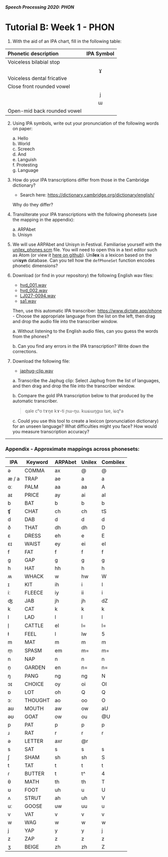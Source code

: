 #### _Speech Processing 2020: PHON_

# Tutorial B: Week 1 - PHON

1. With the aid of an IPA chart, fill in the following table: 


| Phonetic description        	| IPA Symbol 	|
|:-----------------------------	|:------------:	|
| Voiceless bilabial stop     	|            	|
|                             	| ɣ          	|
| Voiceless dental fricative  	|            	|
| Close front rounded vowel   	|            	|
|                             	| j          	|
|                             	| ɯ          	|
| Open-mid back rounded vowel 	|            	|

2. Using IPA symbols, write out your pronunciation of the following words on paper: 

    a. Hello  <br/>
    b. World <br/>
    c. Screech <br/>
    d. And <br/>
    e. Languish <br/>
    f. Protesting <br/>
    g. Language<br/>

3. How do your IPA transcriptions differ from those in the Cambridge dictionary? 
    * Search here: https://dictionary.cambridge.org/dictionary/english/  
  
    Why do they differ? 

 

4. Transliterate your IPA transcriptions with the following phonesets (use the mapping in the appendix): 

    a. ARPAbet<br/>
    b. Unisyn 

5. We will use ARPAbet and Unisyn in Festival. Familiarise yourself with the [unilex_phones.scm](https://laic.github.io/uoe_speech_processing_course/phon/tutorial1/unilex_phones.scm) file. You will need to open this in a text editor such as Atom (or view it [here on github](https://github.com/laic/uoe_speech_processing_course/blob/master/phon/tutorial1/unilex_phones.scm)).  Uni**lex** is a lexicon based on the uni**syn** database. Can you tell how the `defPhoneSet` function encodes phonetic dimensions? 

 

6. Download (or find in your repository) the following English wav  files:

    * [hvd_001.wav](https://laic.github.io/uoe_speech_processing_course/phon/tutorial1/eng_wavs/hvd_001.wav)
    * [hvd_002.wav](https://laic.github.io/uoe_speech_processing_course/phon/tutorial1/eng_wavs/hvd_002.wav)
    * [LJ027-0094.wav](https://laic.github.io/uoe_speech_processing_course/phon/tutorial1/eng_wavs/LJ027-0094.wav)
    * [sa1.wav](https://laic.github.io/uoe_speech_processing_course/phon/tutorial1/eng_wavs/sa1.wav)

    Then, use this automatic IPA transcriber:
    https://www.dictate.app/phone - Choose the appropriate language from the list on the left, then drag and drop the audio file into the transcriber window. 

    a. Without listening to the English audio files, can you guess the words from the phones? 
  
    b. Can you find any errors in the IPA transcription? Write down the corrections. 



7. Download the following file: 

   * [japhug-clip.wav](https://laic.github.io/uoe_speech_processing_course/phon/tutorial1/Japhug_clip.wav)
   
   a. Transcribe the Japhug clip: Select Japhug from the list of languages, and then drag and drop the file into the transcriber window. 
  
   b. Compare the gold IPA transcription below to that produced by the automatic transcriber. 
   
      <blockquote>
         qale cʰo tɤŋe kɤ-ti ɲɯ-ŋu. kɯɕɯŋgɯ tɕe, iɕqʰa 
      </blockquote>

   c. Could you use this tool to create a lexicon (pronunciation dictionary) for an unseen language? What difficulties might you face? How would you measure transcription accuracy? 

----
### Appendix - Approximate mappings across phonesets: 

 

| IPA    | Keyword    | ARPAbet | Unilex | Combilex |
|--------|------------|---------|--------|----------|
| ə      | COMMA      |      ax |   @    |  @       |
|æ / a   |TRAP   | ae   | a   | a |
|ɑː    |PALM   | aa |   aa  |  A |
|aɪ  |  PRICE   | ay  |  ai  |  aI |
|b  |  BAT       | b  |  b  |  b |
|ʧ  |  CHAT    | ch   | ch  |  tS |
|d  |  DAB     |   d   | d |   d |
|ð  |  THAT |   dh  |  dh  |  D |
|ɛ  |  DRESS |   eh   | e   | E |
|ɛɪ   | WAIST |   ey  |  ei|    eI |
|f  |  FAT    |    f |   f|    f |
|g |   GAP |       g  |  g |   g |
|h  |  HAT   |     hh  |  h  |  h |
|ʍ   | WHACK   | w  |  hw |   W |
|ɪ  |  KIT   | ih   | i  |  I |
|iː  |  FLEECE  |  iy |   ii  |  i |
|ʤ  |  JAB      |  jh   | jh |   dZ |
|k  |  CAT   |     k   | k  |  k |
|l   | LAD    |    l |   l  |  l |
|l̩  |  CATTLE |  el   | l=   | l= |
|ɫ  |  FEEL  |  l |   lw  |  5 |
|m   | MAT     |   m |   m   | m |
|m̩  |  SPASM   | em   | m=  |  m= |
|n  |  NAP  |      n   | n |   n |
|n̩   | GARDEN   | en   | n= |   n= |
|ŋ  |  PANG    |ng |   ng   | N |
|ɔɪ   | CHOICE |   oy  |  oi |   OI |
|ɒ  |  LOT      |   oh|    Q |   Q |
|ɔː  |  THOUGHT   | ao  |  oo   | O |
|aʊ  |  MOUTH  |  aw   | ow |   aU |
|əʊ  |  GOAT  |  ow  |  ou |   @U |
|p  |  PAT     |   p  |  p  |  p |
|ɹ  |  RAT      |  r  |  r   | r |
|ə  |  LETTER   | axr   | @r |   |
|s  |  SAT      |  s  |  s |   s |
|ʃ  |  SHAM |   sh  |  sh |   S |
|t  |  TAT |      t  |  t  |  t |
|ɾ   | BUTTER   | t |   t^  |  4 |
|θ   | MATH   | th |   th |   T |
|ʊ   | FOOT  |  uh  |  u |   U |
|ʌ    |STRUT |  ah  |  uh |   V |
|uː  |  GOOSE |   uw  |  uu |   u |
|v   | VAT     |   v  |  v |   v |
|w   | WAG     |   w  |  w   | w |
|j   | YAP      |  y  |  y  |  j |
|z   | ZAP     |   z  | z  |  z |
|ʒ   | BEIGE  |  zh  |  zh |   Z |


```python

```
